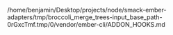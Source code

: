 /home/benjamin/Desktop/projects/node/smack-ember-adapters/tmp/broccoli_merge_trees-input_base_path-0rGxcTmf.tmp/0/vendor/ember-cli/ADDON_HOOKS.md